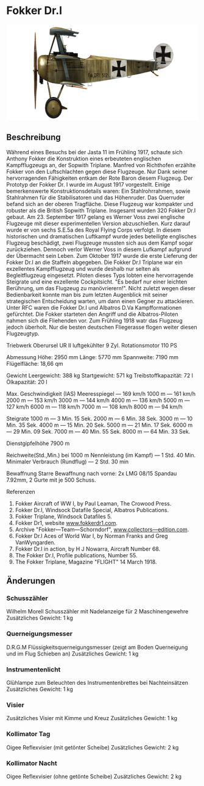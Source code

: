 # Fokker Dr.I

![fokkerdr1](../images/fokkerdr1.png)

## Beschreibung

Während eines Besuchs bei der Jasta 11 im Frühling 1917, schaute sich Anthony Fokker die Konstruktion eines erbeuteten englischen Kampfflugzeugs an, der Sopwith Triplane. Manfred von Richthofen erzählte Fokker von den Luftschlachten gegen diese Flugzeuge. Nur Dank seiner hervorragenden Fähigkeiten entkam der Rote Baron diesem Flugzeug. Der Prototyp der Fokker Dr. I wurde im August 1917 vorgestellt. Einige bemerkenswerte Konstruktionsdetails waren: Ein Stahlrohrrahmen, sowie Stahlrahmen für die Stabilisatoren und das Höhenruder. Das Querruder befand sich an der oberen Tragfläche. Diese Flugzeug war kompakter und robuster als die British Sopwith Triplane. Insgesamt wurden 320 Fokker Dr.I gebaut.
Am 23. September 1917 gelang es Werner Voss zwei englische Flugzeuge mit dieser experimentellen Version abzuschießen. Kurz darauf wurde er von sechs S.E.5a des Royal Flying Corps verfolgt. In diesem historischen und dramatischen Luftkampf wurde jedes beteiligte englisches Flugzeug beschädigt, zwei Flugzeuge mussten sich aus dem Kampf sogar zurückziehen. Dennoch verlor Werner Voss in diesem Lufkampf aufgrund der Übermacht sein Leben.
Zum Oktober 1917 wurde die erste Lieferung der Fokker Dr.I an die Staffeln abgegeben.
Die Fokker Dr.I Triplane war ein exzellentes Kampfflugzeug und wurde deshalb nur selten als Begleitflugzeug eingesetzt.
Piloten dieses Typs lobten eine hervorragende Steigrate und eine exzellente Cockpitsicht. "Es bedarf nur einer leichten Berührung, um das Flugzeug zu manövrierern!". Nicht zuletzt wegen dieser Bedienbarkeit konnte man bis zum letzten Augenblick mit seiner strategischen Entscheidung warten, um dann einen Gegner zu attackieren. Unter RFC waren die Fokker Dr.I und Albatros D.Va Kampfformationen gefürchtet. Die Fokker starteten den Angriff und die Albatros-Piloten nahmen sich die Fliehenden vor. Zum Frühling 1918 watr das Flugzeug jedoch überholt. Nur die besten deutschen Fliegerasse flogen weiter diesen Flugzeugtyp.


Triebwerk Oberursel UR II  luftgekühlter  9 Zyl. Rotationsmotor 110 PS

Abmessung
Höhe: 2950 mm
Länge: 5770 mm
Spannweite: 7190 mm
Flügelfläche: 18,66 qm

Gewicht
Leergewicht: 388 kg
Startgewicht: 571 kg
Treibstoffkapazität: 72 l
Ölkapazität: 20 l

Max. Geschwindigkeit (IAS)
Meeresspiegel — 169 km/h
1000 m — 161 km/h
2000 m — 153 km/h
3000 m — 144 km/h
4000 m — 136 km/h
5000 m — 127 km/h
6000 m — 118 km/h
7000 m — 108 km/h
8000 m — 94 km/h

Steigrate
1000 m — 3 Min. 15 Sek.
2000 m — 6 Min. 38 Sek.
3000 m — 10 Min. 35 Sek.
4000 m — 15 Min. 20 Sek.
5000 m — 21 Min. 17 Sek.
6000 m — 29 Min. 09 Sek.
7000 m — 40 Min. 55 Sek.
8000 m — 64 Min. 33 Sek.

Dienstgipfelhöhe 7900 m

Reichweite(Std.,Min.) bei 1000 m
Nennleistung (im Kampf)        — 1 Std. 40 Min.
Minimaler Verbrauch (Rundflug) — 2 Std. 30 min

Bewaffnung
Starre Bewaffnung nach vorne: 2x LMG 08/15 Spandau 7.92mm, 2 Gurte mit je 500 Schuss.

Referenzen
1) Fokker Aircraft of WW I, by Paul Leaman, The Crowood Press.
2) Fokker Dr.I, Windsock Datafile Special, Albatros Publications.
3) Fokker Triplane, Windsock Datafiles 5.
3) Fokker Dr1, website www.fokkerdr1.com.
4) Archive "Fokker—Team—Schorndorf", www.collectors—edition.com.
5) Fokker Dr.I Aces of World War I, by Norman Franks and Greg VanWyngarden.
6) Fokker Dr.I in action, by H J Nowarra, Aircraft Number 68.
7) The Fokker Dr.I, Profile publications, Number 55.
8) The Fokker Triplane, Magazine "FLIGHT" 14 March 1918.

## Änderungen

### Schusszähler

Wilhelm Morell Schusszähler mit Nadelanzeige für 2 Maschinengewehre
Zusätzliches Gewicht: 1 kg

### Querneigungsmesser

D.R.G.M Flüssigkeitsquerneigungsmesser (zeigt am Boden Querneigung und im Flug Schieben an)
Zusätzliches Gewicht: 1 kg

### Instrumentenlicht

Glühlampe zum Beleuchten des Instrumentenbrettes bei Nachteinsätzen
Zusätzliches Gewicht: 1 kg

### Visier

Zusätzliches Visier mit Kimme und Kreuz
Zusätzliches Gewicht: 1 kg

### Kollimator Tag

Oigee Reflexvisier (mit getönter Scheibe)
Zusätzliches Gewicht: 2 kg

### Kollimator Nacht

Oigee Reflexvisier (ohne getönte Scheibe)
Zusätzliches Gewicht: 2 kg
